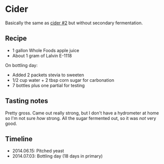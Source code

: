 # Cider

Basically the same as [cider #2](../02-Cider) but without secondary fermentation.

## Recipe
* 1 gallon Whole Foods apple juice
* About 1 gram of Lalvin E-1118

On bottling day:
* Added 2 packets stevia to sweeten
* 1/2 cup water + 2 tbsp corn sugar for carbonation
* 7 bottles plus one partial for testing

## Tasting notes
Pretty gross. Came out really strong, but I don't have a hydrometer at home so I'm not sure *how* strong. All the sugar fermented out, so it was *not* very good.

## Timeline
* 2014.06.15: Pitched yeast
* 2014.07.03: Bottling day (18 days in primary)
